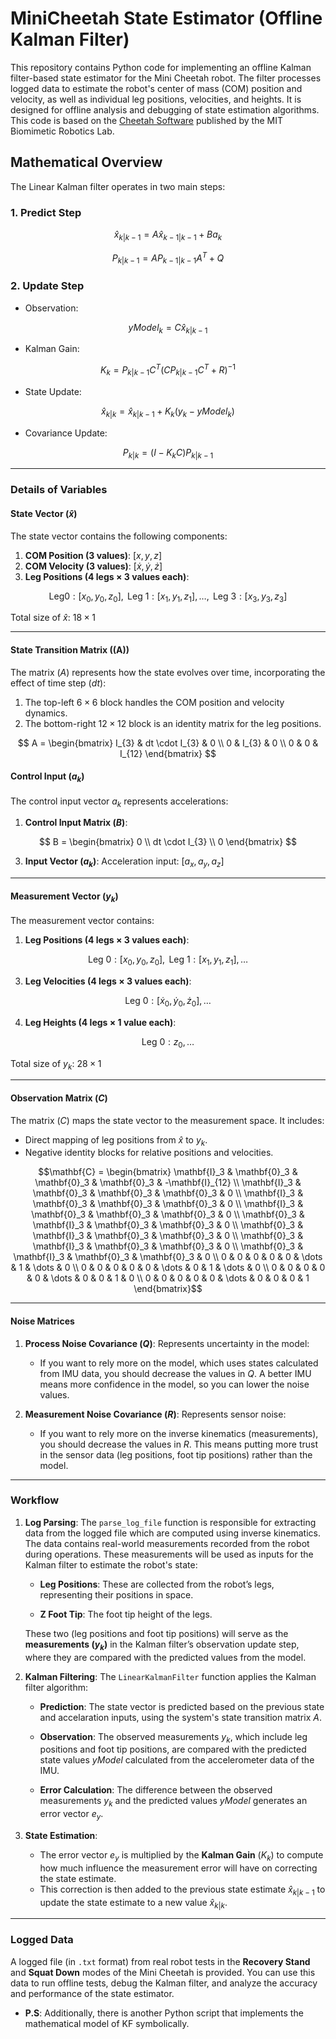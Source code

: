 # MiniCheetah State Estimator (Offline Kalman Filter)

This repository contains Python code for implementing an offline Kalman filter-based state estimator for the Mini Cheetah robot. The filter processes logged data to estimate the robot's center of mass (COM) position and velocity, as well as individual leg positions, velocities, and heights. It is designed for offline analysis and debugging of state estimation algorithms. This code is based on the [Cheetah Software](https://github.com/mit-biomimetics/Cheetah-Software) published by the MIT Biomimetic Robotics Lab.

## Mathematical Overview

The Linear Kalman filter operates in two main steps:

### 1. Predict Step
```math
 \hat{x}_{k|k-1} = A \hat{x}_{k-1|k-1} + B a_k
```
```math
P_{k|k-1} = A P_{k-1|k-1} A^T + Q
```

### 2. Update Step


- Observation:
```math
yModel_k = C \hat{x}_{k|k-1}
```
- Kalman Gain:
```math
K_k = P_{k|k-1} C^T (C P_{k|k-1} C^T + R)^{-1}
```
 
- State Update:
```math
\hat{x}_{k|k} = \hat{x}_{k|k-1} + K_k (y_k - yModel_k)
```
- Covariance Update:
```math
P_{k|k} = (I - K_k C) P_{k|k-1}
```

---

### Details of Variables

#### **State Vector ($\hat{x}$)**
The state vector contains the following components:
1. **COM Position (3 values)**: $[x, y, z]$
2. **COM Velocity (3 values)**: $[\dot{x}, \dot{y}, \dot{z}]$
3. **Leg Positions (4 legs × 3 values each)**:
```math
   \text{Leg} 0: [x_0, y_0, z_0], \text{ Leg } 1: [x_1, y_1, z_1], \ldots, \text{ Leg } 3: [x_3, y_3, z_3]
```
Total size of $\hat{x}$: $18 \times 1$


---

#### **State Transition Matrix (\(A\))**
The matrix $(A)$ represents how the state evolves over time, incorporating the effect of time step $(dt)$:
1. The top-left $6 \times 6$ block handles the COM position and velocity dynamics.
2. The bottom-right $12 \times 12$  block is an identity matrix for the leg positions.

$$
A =
\begin{bmatrix}
I_{3} & dt \cdot I_{3} & 0 \\
0 & I_{3} & 0 \\
0 & 0 & I_{12}
\end{bmatrix}
$$

#### **Control Input ($a_k$)**
The control input vector $a_k$ represents accelerations:
1. **Control Input Matrix ($B$)**:

$$
B =
\begin{bmatrix}
0 \\
dt \cdot I_{3} \\
0
\end{bmatrix}
$$

3. **Input Vector ($a_k$)**:
   Acceleration input: $[a_x, a_y, a_z]$
---

#### **Measurement Vector ($y_k$)**
The measurement vector contains:
1. **Leg Positions (4 legs × 3 values each)**:
   
$$
\text{Leg } 0: [x_0, y_0, z_0], \text{ Leg } 1: [x_1, y_1, z_1], \ldots
$$

3. **Leg Velocities (4 legs × 3 values each)**:

$$
\text{Leg } 0: [\dot{x}_0, \dot{y}_0, \dot{z}_0], \ldots
$$

4. **Leg Heights (4 legs × 1 value each)**:

$$
\text{Leg } 0: z_0, \ldots
$$

Total size of $y_k$: $28 \times 1$


---

#### **Observation Matrix ($C$)**
The matrix $(C)$ maps the state vector to the measurement space. It includes:
- Direct mapping of leg positions from $\hat{x}$ to $y_k$.
- Negative identity blocks for relative positions and velocities.

```math
\mathbf{C} =
\begin{bmatrix}
\mathbf{I}_3 & \mathbf{0}_3 & \mathbf{0}_3 & \mathbf{0}_3 & -\mathbf{I}_{12} \\
\mathbf{I}_3 & \mathbf{0}_3 & \mathbf{0}_3 & \mathbf{0}_3 & 0 \\
\mathbf{I}_3 & \mathbf{0}_3 & \mathbf{0}_3 & \mathbf{0}_3 & 0 \\
\mathbf{I}_3 & \mathbf{0}_3 & \mathbf{0}_3 & \mathbf{0}_3 & 0 \\
\mathbf{0}_3 & \mathbf{I}_3 & \mathbf{0}_3 & \mathbf{0}_3 & 0 \\
\mathbf{0}_3 & \mathbf{I}_3 & \mathbf{0}_3 & \mathbf{0}_3 & 0 \\
\mathbf{0}_3 & \mathbf{I}_3 & \mathbf{0}_3 & \mathbf{0}_3 & 0 \\
\mathbf{0}_3 & \mathbf{I}_3 & \mathbf{0}_3 & \mathbf{0}_3 & 0 \\
0 & 0 & 0 & 0 & 0 & \dots & 1 & \dots & 0 \\
0 & 0 & 0 & 0 & 0 & \dots & 0 & 1 & \dots & 0 \\
0 & 0 & 0 & 0 & 0 & \dots & 0 & 0 & 1 & 0 \\
0 & 0 & 0 & 0 & 0 & \dots & 0 & 0 & 0 & 1
\end{bmatrix}
```

---

#### **Noise Matrices**
1. **Process Noise Covariance ($Q$)**:
   Represents uncertainty in the model:
   - If you want to rely more on the model, which uses states calculated from IMU data, you should decrease the values in $Q$. A better IMU means more confidence in the model, so you can lower the noise values.
   
2. **Measurement Noise Covariance ($R$)**:
   Represents sensor noise:
   - If you want to rely more on the inverse kinematics (measurements), you should decrease the values in $R$. This means putting more trust in the sensor data (leg positions, foot tip positions) rather than the model.


---

### Workflow

1. **Log Parsing**: The `parse_log_file` function is responsible for extracting data from the logged file which are computed using inverse kinematics. The data contains real-world measurements recorded from the robot during operations. These measurements will be used as inputs for the Kalman filter to estimate the robot's state:

   * **Leg Positions**: These are collected from the robot’s legs, representing their positions in space.

   * **Z Foot Tip**: The foot tip height of the legs. 

   These two (leg positions and foot tip positions) will serve as the **measurements $(y_k)$** in the Kalman filter’s observation update step, where they are compared with the predicted values from the model.

2. **Kalman Filtering**: The `LinearKalmanFilter` function applies the Kalman filter algorithm:

   * **Prediction**: The state vector is predicted based on the previous state and accelaration inputs, using the system's state transition matrix $A$.
   
   * **Observation**: The observed measurements $y_k$, which include leg positions and foot tip positions, are compared with the predicted state values $yModel$ calculated from the accelerometer data of the IMU.
   
   * **Error Calculation**: The difference between the observed measurements $y_k$ and the predicted values $yModel$ generates an error vector $e_y$.

3. **State Estimation**:

   * The error vector $e_y$ is multiplied by the **Kalman Gain** ($K_k$) to compute how much influence the measurement error will have on correcting the state estimate.
   * This correction is then added to the previous state estimate $\hat{x}_{k|k-1}$ to update the state estimate to a new value $\hat{x}_{k|k}$.

---

### Logged Data
A logged file (in `.txt` format) from real robot tests in the **Recovery Stand** and **Squat Down** modes of the Mini Cheetah is provided. You can use this data to run offline tests, debug the Kalman filter, and analyze the accuracy and performance of the state estimator.


- **P.S**: Additionally, there is another Python script that implements the mathematical model of KF symbolically. 





